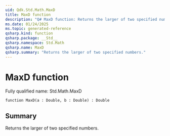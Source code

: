 ```yaml
---
uid: Qdk.Std.Math.MaxD
title: MaxD function
description: "Q# MaxD function: Returns the larger of two specified numbers."
ms.date: 01/24/2025
ms.topic: generated-reference
qsharp.kind: function
qsharp.package: __Std__
qsharp.namespace: Std.Math
qsharp.name: MaxD
qsharp.summary: "Returns the larger of two specified numbers."
---
```


# MaxD function

Fully qualified name: Std.Math.MaxD

```qsharp
function MaxD(a : Double, b : Double) : Double
```

## Summary
Returns the larger of two specified numbers.
